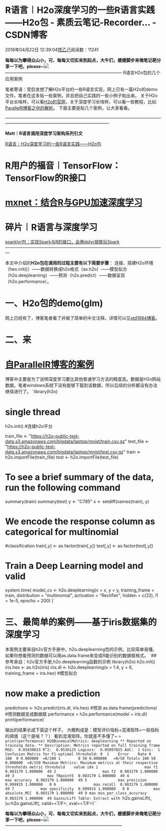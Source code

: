 
# R语言︱H2o深度学习的一些R语言实践——H2o包 - 素质云笔记-Recorder... - CSDN博客

2016年04月22日 12:39:04[悟乙己](https://me.csdn.net/sinat_26917383)阅读数：11241




**每每以为攀得众山小，可、每每又切实来到起点，大牛们，缓缓脚步来俺笔记葩分享一下吧，please~**![](https://img-blog.csdn.net/20161213101203247)
———————————————————————————
R语言H2o包的几个应用案例

笔者寄语：受启发想了解H2o平台的一些R语言实现，网上已有一篇H2o的demo文件。笔者在这多贴一些案例，并且把自己实践的一些小例子贴出来。
关于H2o平台长啥样，可以看[H2o的官网](http://open.h2o.ai/?_ga=1.197886758.886141007.1461291835)，关于深度学习长啥样，可以看一些教程，比如[ParallelR博客之中的解析](http://www.parallelr.com/r-deep-neural-network-from-scratch/)。
下面主要是贴几个案例，让大家看看。

————————————————————————————————————————————————————————————

**Matt︱R语言调用深度学习架构系列引文**

[R语言︱H2o深度学习的一些R语言实践——H2o包](http://blog.csdn.net/sinat_26917383/article/details/51219025)

# R用户的福音︱TensorFlow：TensorFlow的R接口


# [mxnet：结合R与GPU加速深度学习](http://blog.csdn.net/sinat_26917383/article/details/52737901)



# 碎片︱R语言与深度学习

[sparklyr包：实现Spark与R的接口，会用dplyr就能玩Spark](http://blog.csdn.net/sinat_26917383/article/details/52749138)
—————————————————————————————————————


本文中介绍的**H2o包在调用的过程主要有以下简要步骤**：
连接、搭建H2o环境（heo.init()）——数据转换成h2o格式（as.h2o）——模型拟合（h2o.deeplearning）——预测（h2o.predict）——数据呈现（h2o.performance）。


# 一、H2o包的demo(glm)
网上已经有了，博客笔者看了并做了简单的中文注释。详情可以见[std1984博客](http://blog.itpub.net/16582684/viewspace-1255976/)。



# 二、来
# [自ParallelR博客的案例](http://www.parallelr.com/r-dnn-parallel-acceleration/)
博客中主要是为了说明深度学习要比其他普通学习方法的精度高。数据是H2o网站数据，笔者windows系统下没有能够下载到该数据，所以后续的分析都没有办法继续进行了。
`library(h2o)
# single thread
h2o.init()
#连接h2o平台

train_file <- "https://h2o-public-test-data.s3.amazonaws.com/bigdata/laptop/mnist/train.csv.gz"
test_file <- "https://h2o-public-test-data.s3.amazonaws.com/bigdata/laptop/mnist/test.csv.gz"
train <- h2o.importFile(train_file)
test  <- h2o.importFile(test_file)
# To see a brief summary of the data, run the following command
summary(train)
summary(test)
y <- "C785"
x <- setdiff(names(train), y)
# We encode the response column as categorical for multinomial
#classification
train[,y] <- as.factor(train[,y])
test[,y]  <- as.factor(test[,y])
# Train a Deep Learning model and valid
system.time(
  model_cv <- h2o.deeplearning(x = x,
                               y = y,
                               training_frame = train,
                               distribution = "multinomial",
                               activation = "Rectifier",
                               hidden = c(32),
                               l1 = 1e-5,
                               epochs = 200)
)`

# 三、最简单的案例——基于iris数据集的深度学习

本案例主要来自h2o官方手册中，h2o.deeplearning包的示例，比较简单易懂。如果你想看预测的数据可以用as.data.frame来变成R能识别的数据框格式。
`##参考来自：h2o官方手册,h2o.deeplearning函数的示例
library(h2o)
h2o.init()
iris.hex <- as.h2o(iris)
iris.dl <- h2o.deeplearning(x = 1:4, y = 6, training_frame = iris.hex)  #模型拟合
# now make a prediction
predictions <- h2o.predict(iris.dl, iris.hex)          #预测
as.data.frame(predictions)                             #预测数据变成数据框
performance = h2o.performance(model = iris.dl)
print(performance)`

输出的结果长成下面这个样子。
大概构成是：模型评价指标+混淆矩阵+一些指标的阈值（这个是啥？？）
看到混淆矩阵，你就差不多懂了~
`> print(performance)
H2OBinomialMetrics: deeplearning
** Reported on training data. **
Description: Metrics reported on full training frame
MSE:  0.01030833
R^2:  0.9536125
LogLoss:  0.05097025
AUC:  1
Gini:  1
Confusion Matrix for F1-optimal threshold:
         0  1    Error    Rate
0      100  0 0.000000  =0/100
1        0 50 0.000000   =0/50
Totals 100 50 0.000000  =0/150
Maximum Metrics: Maximum metrics at their respective thresholds
                      metric threshold    value idx
1                     max f1  0.983179 1.000000  49
2                     max f2  0.983179 1.000000  49
3               max f0point5  0.983179 1.000000  49
4               max accuracy  0.983179 1.000000  49
5              max precision  0.999915 1.000000   0
6                 max recall  0.983179 1.000000  49
7            max specificity  0.999915 1.000000   0
8           max absolute_MCC  0.983179 1.000000  49
9 max min_per_class_accuracy  0.983179 1.000000  49
Gains/Lift Table: Extract with `h2o.gainsLift(<model>, <data>)` or `h2o.gainsLift(<model>, valid=<T/F>, xval=<T/F>)``

**每每以为攀得众山小，可、每每又切实来到起点，大牛们，缓缓脚步来俺笔记葩分享一下吧，please~**![](https://img-blog.csdn.net/20161213101203247)
———————————————————————————


